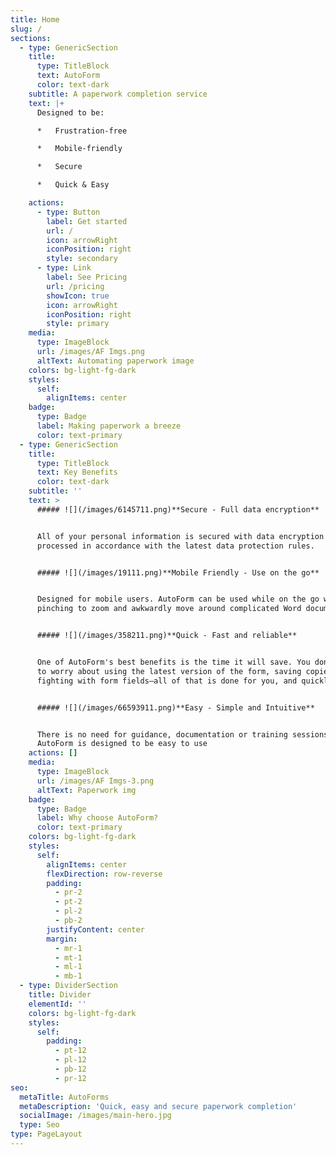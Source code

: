 ```yaml
---
title: Home
slug: /
sections:
  - type: GenericSection
    title:
      type: TitleBlock
      text: AutoForm
      color: text-dark
    subtitle: A paperwork completion service
    text: |+
      Designed to be:

      *   Frustration-free

      *   Mobile-friendly

      *   Secure

      *   Quick & Easy

    actions:
      - type: Button
        label: Get started
        url: /
        icon: arrowRight
        iconPosition: right
        style: secondary
      - type: Link
        label: See Pricing
        url: /pricing
        showIcon: true
        icon: arrowRight
        iconPosition: right
        style: primary
    media:
      type: ImageBlock
      url: /images/AF Imgs.png
      altText: Automating paperwork image
    colors: bg-light-fg-dark
    styles:
      self:
        alignItems: center
    badge:
      type: Badge
      label: Making paperwork a breeze
      color: text-primary
  - type: GenericSection
    title:
      type: TitleBlock
      text: Key Benefits
      color: text-dark
    subtitle: ''
    text: >
      ##### ![](/images/6145711.png)**Secure - Full data encryption**


      All of your personal information is secured with data encryption and
      processed in accordance with the latest data protection rules.


      ##### ![](/images/19111.png)**Mobile Friendly - Use on the go**


      Designed for mobile users. AutoForm can be used while on the go without
      pinching to zoom and awkwardly move around complicated Word documents.


      ##### ![](/images/358211.png)**Quick - Fast and reliable**


      One of AutoForm's best benefits is the time it will save. You don't need
      to worry about using the latest version of the form, saving copies, or
      fighting with form fields—all of that is done for you, and quickly, too!


      ##### ![](/images/66593911.png)**Easy - Simple and Intuitive**


      There is no need for guidance, documentation or training sessions.
      AutoForm is designed to be easy to use
    actions: []
    media:
      type: ImageBlock
      url: /images/AF Imgs-3.png
      altText: Paperwork img
    badge:
      type: Badge
      label: Why choose AutoForm?
      color: text-primary
    colors: bg-light-fg-dark
    styles:
      self:
        alignItems: center
        flexDirection: row-reverse
        padding:
          - pr-2
          - pt-2
          - pl-2
          - pb-2
        justifyContent: center
        margin:
          - mr-1
          - mt-1
          - ml-1
          - mb-1
  - type: DividerSection
    title: Divider
    elementId: ''
    colors: bg-light-fg-dark
    styles:
      self:
        padding:
          - pt-12
          - pl-12
          - pb-12
          - pr-12
seo:
  metaTitle: AutoForms
  metaDescription: 'Quick, easy and secure paperwork completion'
  socialImage: /images/main-hero.jpg
  type: Seo
type: PageLayout
---
```

